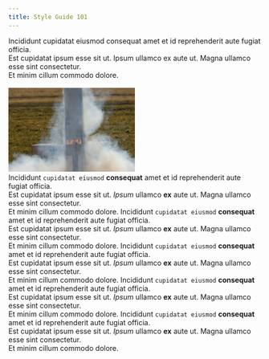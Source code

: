 ```yaml
---
title: Style Guide 101
---
```


Incididunt cupidatat eiusmod consequat amet et id reprehenderit aute fugiat officia.<br>
Est cupidatat ipsum esse sit ut. Ipsum ullamco ex aute ut. Magna ullamco esse sint consectetur. <br>
Et minim cillum commodo dolore. 
<br>
<br>
<img src="/static/closeup.jpg" alt="Close up of the launching Starship" width="50%" height="50%"/>
<br>
Incididunt ```cupidatat eiusmod``` **consequat** amet et id reprehenderit aute fugiat officia.<br>
Est cupidatat ipsum esse sit ut. _Ipsum_ ullamco __ex__ aute ut. Magna ullamco esse sint consectetur. <br>
Et minim cillum commodo dolore. 
Incididunt ```cupidatat eiusmod``` **consequat** amet et id reprehenderit aute fugiat officia.<br>
Est cupidatat ipsum esse sit ut. _Ipsum_ ullamco __ex__ aute ut. Magna ullamco esse sint consectetur. <br>
Et minim cillum commodo dolore. 
Incididunt ```cupidatat eiusmod``` **consequat** amet et id reprehenderit aute fugiat officia.<br>
Est cupidatat ipsum esse sit ut. _Ipsum_ ullamco __ex__ aute ut. Magna ullamco esse sint consectetur. <br>
Et minim cillum commodo dolore. 
Incididunt ```cupidatat eiusmod``` **consequat** amet et id reprehenderit aute fugiat officia.<br>
Est cupidatat ipsum esse sit ut. _Ipsum_ ullamco __ex__ aute ut. Magna ullamco esse sint consectetur. <br>
Et minim cillum commodo dolore. 
Incididunt ```cupidatat eiusmod``` **consequat** amet et id reprehenderit aute fugiat officia.<br>
Est cupidatat ipsum esse sit ut. _Ipsum_ ullamco __ex__ aute ut. Magna ullamco esse sint consectetur. <br>
Et minim cillum commodo dolore. 




